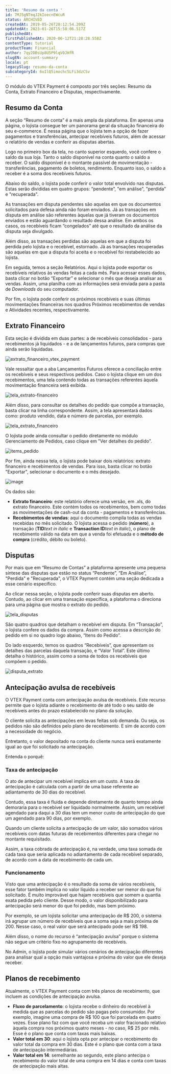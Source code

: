 ```yaml
---
title: 'Resumo da conta '
id: 7MJ5gNTmqJ2kIoecnEWcuR
status: ARCHIVED
createdAt: 2019-05-26T20:12:54.209Z
updatedAt: 2023-01-26T15:58:06.517Z
publishedAt: 
firstPublishedAt: 2020-06-12T21:28:28.558Z
contentType: tutorial
productTeam: Financial
author: 7qy2DBsUp8U5P9lqV0JHfR
slugEN: account-summary
locale: pt
legacySlug: resumo-da-conta
subcategoryId: 6uIlQ5imochc5LFi3dzCSv
---
```


O módulo do VTEX Payment é composto por três seções: Resumo da Conta, Extrato Financeiro e Disputas, respectivamente. 

## Resumo da Conta 
A seção “Resumo de conta” é a mais ampla da plataforma. Em apenas uma página, o lojista consegue ter um panorama geral da situação financeira do seu e-commerce. É nessa página que o lojista tem a opção de fazer pagamentos e transferências, antecipar recebíveis futuros, além de acessar o relatório de vendas e conferir as disputas abertas. 

Logo no primeiro box da tela, no canto superior esquerdo, você confere o saldo da sua loja. Tanto o saldo disponível na conta quanto o saldo a receber. O saldo disponível é o montante passível de movimentação - transferências, pagamento de boletos, rendimento. Enquanto isso, o saldo a receber é a soma dos recebíveis futuros.          

Abaixo do saldo, o lojista pode conferir o valor total envolvido nas disputas. Estas serão divididas em quatro grupos: “pendente”, "em análise", "perdida" e "recuperada". 

As transações em disputa pendentes são aquelas em que os documentos solicitados para defesa ainda não foram enviados. Já as transações em disputa em análise são referentes àquelas que já tiveram os documentos enviados e estão aguardando o resultado dessa análise. Em ambos os casos, os recebíveis ficam “congelados” até que o resultado da análise da disputa seja divulgado.

Além disso, as transações perdidas são aquelas em que a disputa foi perdida pelo lojista e o recebível, estornado. Já as transações recuperadas são aquelas em que a disputa foi aceita e o recebível foi restabelecido ao lojista.

Em seguida, temos a seção Relatórios. Aqui o lojista pode exportar os recebíveis relativos às vendas feitas a cada mês. Para acessar esses dados, basta clicar no botão “Exportar” e selecionar o mês que deseja analisar as vendas. Assim, uma planilha com as informações será enviada para a pasta de *Downloads* do seu computador.

Por fim, o lojista pode conferir os próximos recebíveis e suas últimas movimentações financeiras nos quadros Próximos recebimentos de vendas e Atividades recentes, respectivamente. 

## Extrato Financeiro 

Esta seção é dividida em duas partes: a de recebíveis consolidados - para recebimentos já liquidados - e a de lançamentos futuros, para compras que ainda serão liquidadas. 

![extrato_financeiro_vtex_payment](https://raw.githubusercontent.com/vtexdocs/help-center-content/refs/heads/main/_1.png)

Vale ressaltar que a aba Lançamentos Futuros oferece a conciliação entre os recebíveis e seus respectivos pedidos. Caso o lojista clique em um dos recebimentos, uma tela contendo todas as transações referentes àquela movimentação financeira será exibida. 

![tela_extrato-financeiro](https://raw.githubusercontent.com/vtexdocs/help-center-content/refs/heads/main/_2.png)

Além disso, para consultar os detalhes do pedido que compõe a transação, basta clicar na linha correspondente. Assim, a tela apresentará dados como: produto vendido, data e número de parcelas, por exemplo.

![tela_extrato_financeiro](https://raw.githubusercontent.com/vtexdocs/help-center-content/refs/heads/main/_3.png)

O lojista pode ainda consultar o pedido diretamente no módulo Gerenciamento de Pedidos, caso clique em "Ver detalhes do pedido".

![items_pedido](https://raw.githubusercontent.com/vtexdocs/help-center-content/refs/heads/main/_4.png)

Por fim, ainda nessa tela, o lojista pode baixar dois relatórios: extrato financeiro e recebimentos de vendas. Para isso, basta clicar no botão "Exportar", selecionar o documento e o mês desejado.

![image](https://raw.githubusercontent.com/vtexdocs/help-center-content/refs/heads/main/_5.png)

Os dados são:

- __Extrato financeiro__: este relatório oferece uma versão, em .xls, do extrato financeiro. Este contém todos os recebimentos, bem como todas as movimentações de cash-out da conta - pagamentos e transferências.
- __Recebimentos de vendas__: aqui o documento compila todas as vendas recebidas no mês solicitado. O lojista acessa o pedido (__número__), a transação (__TID__*text in italic* e __Transaction ID__*text in italic*), o plano de recebimento válido na data em que a venda foi efetuada e o __método de compra__ (crédito, débito ou boleto).

## Disputas

Por mais que em “Resumo de Contas” a plataforma apresente uma pequena síntese das disputas que estão no status “Pendente”, “Em Análise”, "Perdida" e "Recuperada", o VTEX Payment contém uma seção dedicada a esse cenário específico.

Ao clicar nessa seção, o lojista pode conferir suas disputas em aberto. Contudo, ao clicar em uma transação específica, a plataforma o direciona para uma página que mostra o extrato do pedido.

![tela_disputas](https://raw.githubusercontent.com/vtexdocs/help-center-content/refs/heads/main/_6.png)

São quatro quadros que detalham o recebível em disputa. Em “Transação”, o lojista confere os dados da compra. Assim como acessa a descrição do pedido em si no quadro logo abaixo, “Itens do Pedido”.

Do lado esquerdo, temos os quadros “Recebíveis”, que apresentam os detalhes das parcelas daquela transação, e “Valor Total”. Este último detalha o histórico, assim como a soma de todos os recebíveis que compõem o pedido.

![disputa_extrato](https://raw.githubusercontent.com/vtexdocs/help-center-content/refs/heads/main/_7.png)

## Antecipação avulsa de recebíveis

O VTEX Payment conta com antecipação avulsa de recebíveis. Este recurso permite que o lojista adiante o recebimento de até todo o seu saldo de recebíveis antes do prazo estabelecido no plano da solução. 

O cliente solicita as antecipações em levas feitas sob demanda. Ou seja, os pedidos não são definidos pelo plano de recebimento. E sim de acordo com a necessidade do negócio. 

Entretanto, o valor depositado na conta do cliente nunca será exatamente igual ao que foi solicitado na antecipação.

Entenda o porquê:

### Taxa de antecipação

O ato de antecipar um recebível implica em um custo. A taxa de antecipação é calculada com a partir de uma base referente ao adiantamento de 30 dias do recebível. 

Contudo, essa taxa é fluida e depende diretamente de quanto tempo ainda demoraria para o recebível ser liquidado normalmente. Assim, um recebível agendado para daqui a 30 dias tem um menor custo de antecipação do que um agendado para 90 dias, por exemplo. 

Quando um cliente solicita a antecipação de um valor, são somados vários recebíveis com datas futuras de recebimentos diferentes para chegar no montante requisitado. 

Assim, a taxa cobrada de antecipação é, na verdade, uma taxa somada de cada taxa que seria aplicada no adiantamento de cada recebível separado, de acordo com a data de recebimento de cada um.

### Funcionamento

Visto que uma antecipação é o resultado da soma de vários recebíveis, esse fator também implica no valor líquido a receber ser menor do que foi solicitado. É muito improvável que hajam recebíveis que somem a quantia exata pedida pelo cliente. Desse modo, o valor disponibilizado para antecipação será menor do que foi pedido, mas bem próximo.

Por exemplo, se um lojista solicitar uma antecipação de R$ 200, o sistema irá agrupar um número de recebíveis que a soma seja a mais próxima de 200. Nesse caso, o real valor que será antecipado pode ser R$ 198. 

Além disso, o nome do recurso é “antecipação avulsa” porque o sistema não segue um critério fixo no agrupamento de recebíveis. 
 
No Admin, o lojista pode simular vários cenários de antecipação diferentes para analisar qual a opção mais vantajosa e próxima do valor que ele deseja receber. 

## Planos de recebimento

Atualmente, o VTEX Payment conta com três planos de recebimento, que incluem as condições de antecipação avulsa. 

- __Fluxo de parcelamento__: o lojista recebe o dinheiro do recebível à medida que as parcelas do pedido são pagas pelo consumidor. Por exemplo, imagine uma compra de R$ 100 que foi parcelada em quatro vezes. Esse plano faz com que você receba um valor fracionado relativo àquela compra nos próximos quatro meses - no caso, R$ 25 por mês. Esse é o plano que conta com taxas mais baixas.
- __Valor total em 30__: aqui o lojista opta por antecipar o recebimento do valor total da compra em 30 dias. Este é o plano que conta com a taxa de antecipação intermediárias. 
- __Valor total em 14__: semelhante ao segundo, este plano antecipa o recebimento do valor total de uma compra em 14 dias e conta com taxas de antecipação mais altas. 
